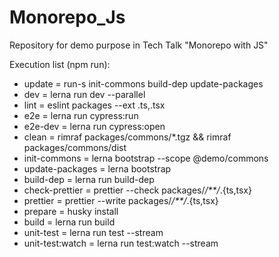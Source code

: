# Monorepo_Js

Repository for demo purpose in Tech Talk "Monorepo with JS" 

Execution list (npm run):

- update = run-s init-commons build-dep update-packages
- dev = lerna run dev --parallel
- lint = eslint packages --ext .ts,.tsx
- e2e = lerna run cypress:run
- e2e-dev = lerna run cypress:open
- clean = rimraf packages/commons/*.tgz && rimraf packages/commons/dist
- init-commons = lerna bootstrap --scope @demo/commons
- update-packages = lerna bootstrap
- build-dep = lerna run build-dep
- check-prettier = prettier --check packages/_/\*\*/_.{ts,tsx}
- prettier = prettier --write packages/_/\*\*/_.{ts,tsx}
- prepare = husky install
- build = lerna run build
- unit-test = lerna run test --stream
- unit-test:watch = lerna run test:watch --stream
